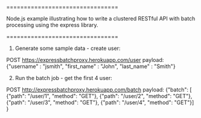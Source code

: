 ================================

Node.js example illustrating how to write a clustered RESTful API with batch processing using the express library.

================================

1. Generate some sample data - create user:

POST https://expressbatchproxy.herokuapp.com/user
  payload: 
    {"username" : "jsmith",  "first_name" : "John", "last_name" : "Smith"}
  
2. Run the batch job - get the first 4 user:

POST http://expressbatchproxy.herokuapp.com/batch
  payload: 
    {"batch": [
        {"path": "/user/1", "method": "GET"},
        {"path": "/user/2", "method": "GET"},
        {"path": "/user/3", "method": "GET"},
        {"path": "/user/4", "method": "GET"}]
    }